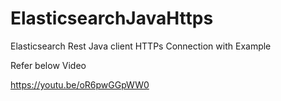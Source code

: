 # ElasticsearchJavaHttps
Elasticsearch Rest Java client HTTPs Connection with Example

Refer below Video

https://youtu.be/oR6pwGGpWW0
